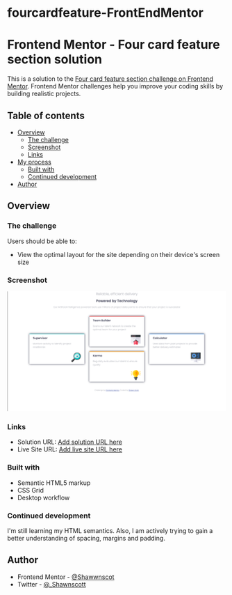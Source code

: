 # fourcardfeature-FrontEndMentor

# Frontend Mentor - Four card feature section solution

This is a solution to the [Four card feature section challenge on Frontend Mentor](https://www.frontendmentor.io/challenges/four-card-feature-section-weK1eFYK). Frontend Mentor challenges help you improve your coding skills by building realistic projects.

## Table of contents

- [Overview](#overview)
  - [The challenge](#the-challenge)
  - [Screenshot](#screenshot)
  - [Links](#links)
- [My process](#my-process)
  - [Built with](#built-with)
  - [Continued development](#continued-development)
- [Author](#author)

## Overview

### The challenge

Users should be able to:

- View the optimal layout for the site depending on their device's screen size

### Screenshot

![](images/Four%20Card%20Screenshot.png)

### Links

- Solution URL: [Add solution URL here](https://your-solution-url.com)
- Live Site URL: [Add live site URL here](https://your-live-site-url.com)

### Built with

- Semantic HTML5 markup
- CSS Grid
- Desktop workflow

### Continued development

I'm still learning my HTML semantics. Also, I am actively trying to gain a better understanding of spacing, margins and padding.

## Author

- Frontend Mentor - [@Shawwnscot](https://www.frontendmentor.io/profile/Shawwnscott)
- Twitter - [@\_Shawnscott](https://twitter.com/_Shawnscott)
